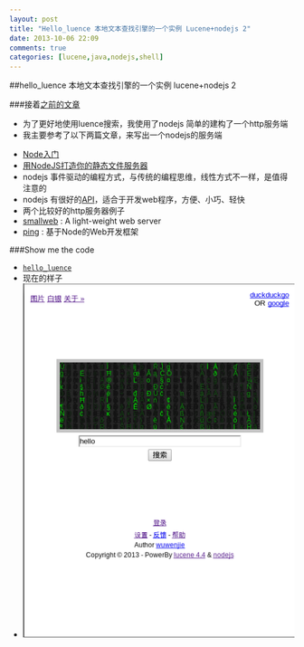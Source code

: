 ```yaml
---
layout: post
title: "Hello_luence 本地文本查找引擎的一个实例 Lucene+nodejs 2"
date: 2013-10-06 22:09
comments: true
categories: [lucene,java,nodejs,shell]
---
```


##hello_luence 本地文本查找引擎的一个实例 lucene+nodejs 2

###接着[之前的文章](http://wuwenjie.tk/blog/2013/09/06/hello-luence-ben-di-wen-ben-cha-zhao-yin-qing-de-ge-shi-li-lucene-plus-nodejs/)
 * 为了更好地使用luence搜索，我使用了nodejs 简单的建构了一个http服务端
 * 我主要参考了以下两篇文章，来写出一个nodejs的服务端
<!-- more -->
  * [Node入门](http://www.nodebeginner.org/index-zh-cn.html)
  * [用NodeJS打造你的静态文件服务器](http://cnodejs.org/topic/4f16442ccae1f4aa27001071)
 * nodejs 事件驱动的编程方式，与传统的编程思维，线性方式不一样，是值得注意的
 * nodejs 有很好的[API](http://www.nodejs.org/api/)，适合于开发web程序，方便、小巧、轻快
 * 两个比较好的http服务器例子
  * [smallweb](https://github.com/leapon/smallweb) : A light-weight web server
  * [ping](https://github.com/JacksonTian/ping) : 基于Node的Web开发框架

###Show me the code
 * [`hello_luence`](https://github.com/wuwenjie1992/hello_luence)
 * 现在的样子
  * ![hello_lucene_2](/images/hello_lucene_2.png)
